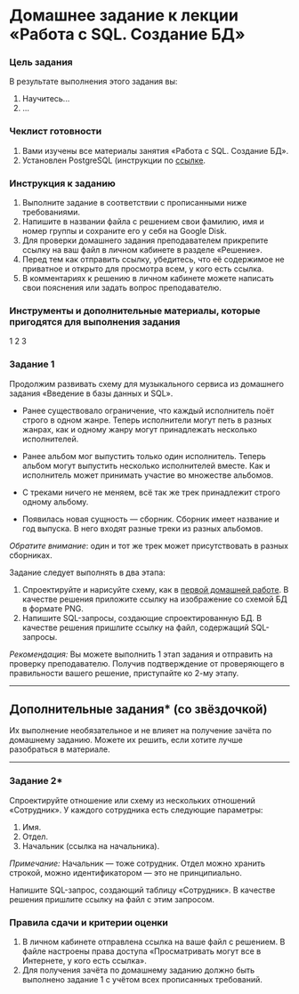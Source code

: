 # Домашнее задание к лекции «Работа с SQL. Создание БД»

### Цель задания

В результате выполнения этого задания вы:

1. Научитесь...
2. ...

### Чеклист готовности

1.  Вами изучены все материалы занятия «Работа с SQL. Создание БД».
2.  Установлен PostgreSQL (инструкции по [ссылке](https://github.com/netology-code/sqlshqa-homeworks/blob/main/bd-download.md).

### Инструкция к заданию

1. Выполните задание в соответствии с прописанными ниже требованиями.
2. Напишите в названии файла с решением свои фамилию, имя и номер группы и сохраните его у себя на Google Disk.
4. Для проверки домашнего задания преподавателем прикрепите ссылку на ваш файл в личном кабинете в разделе «Решение».
5. Перед тем как отправить ссылку, убедитесь, что её содержимое не приватное и открыто для просмотра всем, у кого есть ссылка.
6. В комментариях к решению в личном кабинете можете написать свои пояснения или задать вопрос преподавателю.


### Инструменты и дополнительные материалы, которые пригодятся для выполнения задания

1 
2
3


### Задание 1

Продолжим развивать схему для музыкального сервиса из домашнего задания «Введение в базы данных и SQL».

- Ранее существовало ограничение, что каждый исполнитель поёт строго в одном жанре.  Теперь исполнители могут петь в разных жанрах, как и одному жанру могут принадлежать несколько исполнителей.

- Ранее альбом мог выпустить только один исполнитель. Теперь альбом могут выпустить несколько исполнителей вместе. Как и исполнитель может принимать участие во множестве альбомов.

- С треками ничего не меняем, всё так же трек принадлежит строго одному альбому.

- Появилась новая сущность — сборник. Сборник имеет название и год выпуска. В него входят разные треки из разных альбомов.

_Обратите внимание_: один и тот же трек может присутствовать в разных сборниках.

Задание следует выполнять в два этапа:

1. Спроектируйте и нарисуйте схему, как в [первой домашней работе](../hw-01/hw-01.md). В качестве решения приложите ссылку на изображение со схемой БД в формате PNG.
2. Напишите SQL-запросы, создающие спроектированную БД. В качестве решения пришлите ссылку на файл, содержащий SQL-запросы.

_Рекомендация:_ Вы можете выполнить 1 этап задания и отправить на проверку преподавателю. Получив подтверждение от проверяющего в правильности вашего решение, приступайте ко 2-му этапу. 

---

## Дополнительные задания* (со звёздочкой)

Их выполнение необязательное и не влияет на получение зачёта по домашнему заданию. Можете их решить, если хотите лучше разобраться в материале.

---
### Задание 2* 

Спроектируйте отношение или схему из нескольких отношений «Сотрудник». У каждого сотрудника есть следующие параметры:

1. Имя.
2. Отдел.
3. Начальник (ссылка на начальника).

_Примечание:_ Начальник — тоже сотрудник. Отдел можно хранить строкой, можно идентификатором — это не принципиально.

Напишите SQL-запрос, создающий таблицу «Сотрудник». В качестве решения пришлите ссылку на файл с этим запросом.


### Правила сдачи и критерии оценки

1. В личном кабинете отправлена ссылка на ваше файл с решением. В файле настроены права доступа «Просматривать могут все в Интернете, у кого есть ссылка».
2. Для получения зачёта по домашнему заданию должно быть выполнено задание 1 с учётом всех прописанных требований.



